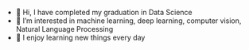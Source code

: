 - 👋 Hi, I have completed my graduation in Data Science
- 👀 I’m interested in machine learning, deep learning, computer vision, Natural Language Processing 
- 🌱 I enjoy learning new things every day 


<!---
Arpi33/Arpi33 is a ✨ special ✨ repository because its `README.md` (this file) appears on your GitHub profile.
You can click the Preview link to take a look at your changes.
--->
